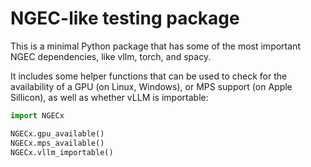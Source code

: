 # NGEC-like testing package

This is a minimal Python package that has some of the most important NGEC 
dependencies, like vllm, torch, and spacy. 

It includes some helper functions that can be used to check for the availability 
of a GPU (on Linux, Windows), or MPS support (on Apple Sillicon), as well as
whether vLLM is importable:

```python
import NGECx

NGECx.gpu_available()
NGECx.mps_available()
NGECx.vllm_importable()
```
